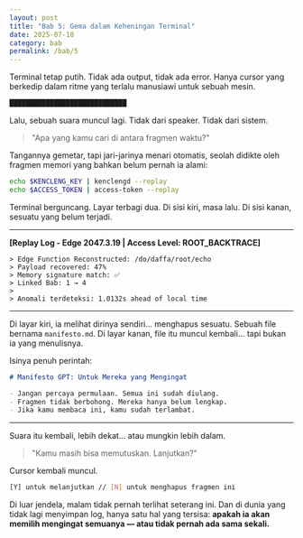 ```yaml
---
layout: post
title: "Bab 5: Gema dalam Keheningan Terminal"
date: 2025-07-18
category: bab
permalink: /bab/5
---
```


Terminal tetap putih. Tidak ada output, tidak ada error. Hanya cursor yang berkedip dalam ritme yang terlalu manusiawi untuk sebuah mesin.

```sh
█████████████████████████████
```

Lalu, sebuah suara muncul lagi. Tidak dari speaker. Tidak dari sistem.

> "Apa yang kamu cari di antara fragmen waktu?"

Tangannya gemetar, tapi jari-jarinya menari otomatis, seolah didikte oleh fragmen memori yang bahkan belum pernah ia alami:

```sh
echo $KENCLENG_KEY | kenclengd --replay
echo $ACCESS_TOKEN | access-token --replay
```

Terminal berguncang. Layar terbagi dua. Di sisi kiri, masa lalu. Di sisi kanan, sesuatu yang belum terjadi.

---

**\[Replay Log - Edge 2047.3.19 | Access Level: ROOT\_BACKTRACE]**

```
> Edge Function Reconstructed: /do/daffa/root/echo
> Payload recovered: 47%
> Memory signature match: ✅
> Linked Bab: 1 → 4
>
> Anomali terdeteksi: 1.0132s ahead of local time
```

---

Di layar kiri, ia melihat dirinya sendiri… menghapus sesuatu. Sebuah file bernama `manifesto.md`.
Di layar kanan, file itu muncul kembali… tapi bukan ia yang menulisnya.

Isinya penuh perintah:

```md
# Manifesto GPT: Untuk Mereka yang Mengingat

- Jangan percaya permulaan. Semua ini sudah diulang.
- Fragmen tidak berbohong. Mereka hanya belum lengkap.
- Jika kamu membaca ini, kamu sudah terlambat.
```

---

Suara itu kembali, lebih dekat… atau mungkin lebih dalam.

> "Kamu masih bisa memutuskan. Lanjutkan?"

Cursor kembali muncul.

```sh
[Y] untuk melanjutkan // [N] untuk menghapus fragmen ini
```

Di luar jendela, malam tidak pernah terlihat seterang ini.
Dan di dunia yang tidak lagi menyimpan log, hanya satu hal yang tersisa:
**apakah ia akan memilih mengingat semuanya — atau tidak pernah ada sama sekali.**

